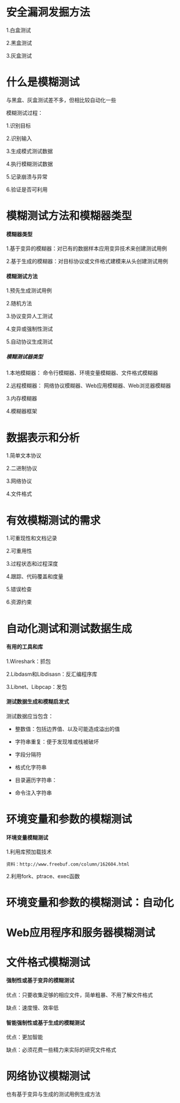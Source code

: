 # 安全漏洞发掘方法

1.白盒测试

2.黑盒测试

3.灰盒测试

# 什么是模糊测试

与黑盒、灰盒测试差不多，但相比较自动化一些

模糊测试过程：

1.识别目标


2.识别输入

3.生成模式测试数据

4.执行模糊测试数据 

5.记录崩溃与异常 

6.验证是否可利用

# 模糊测试方法和模糊器类型
#### 模糊器类型
1.基于变异的模糊器：对已有的数据样本应用变异技术来创建测试用例

2.基于生成的模糊器：对目标协议或文件格式建模来从头创建测试用例

#### 模糊测试方法
1.预先生成测试用例

2.随机方法

3.协议变异人工测试

4.变异或强制性测试

5.自动协议生成测试

##### 模糊测试器类型

1.本地模糊器：  命令行模糊器、环境变量模糊器、文件格式模糊器

2.远程模糊器：  网络协议模糊器、Web应用模糊器、Web浏览器模糊器

3.内存模糊器

4.模糊器框架

# 数据表示和分析

1.简单文本协议

2.二进制协议

3.网络协议

4.文件格式

# 有效模糊测试的需求

1.可重现性和文档记录

2.可重用性

3.过程状态和过程深度

4.跟踪、代码覆盖和度量

5.错误检查

6.资源约束

# 自动化测试和测试数据生成

#### 有用的工具和库

1.Wireshark：抓包

2.Libdasm和Libdisasn：反汇编程序库

3.Libnet、Libpcap：发包

#### 测试数据生成和模糊启发式
测试数据应当包含：

- 整数值：包括边界值、以及可能造成溢出的值

- 字符串重复：便于发现堆或栈被破坏

- 字段分隔符

- 格式化字符串

- 目录遍历字符串：

- 命令注入字符串

# 环境变量和参数的模糊测试

#### 环境变量模糊测试

1.利用库预加载技术

    资料：http://www.freebuf.com/column/162604.html
    
2.利用fork、ptrace、exec函数

# 环境变量和参数的模糊测试：自动化

# Web应用程序和服务器模糊测试

# 文件格式模糊测试

#### 强制性或基于变异的模糊测试

优点：只要收集足够的相应文件，简单粗暴、不用了解文件格式

缺点：速度慢、效率低

#### 智能强制性或基于生成的模糊测试
优点：更加智能

缺点：必须花费一些精力来实际的研究文件格式

# 网络协议模糊测试
也有基于变异与生成的测试用例生成方法